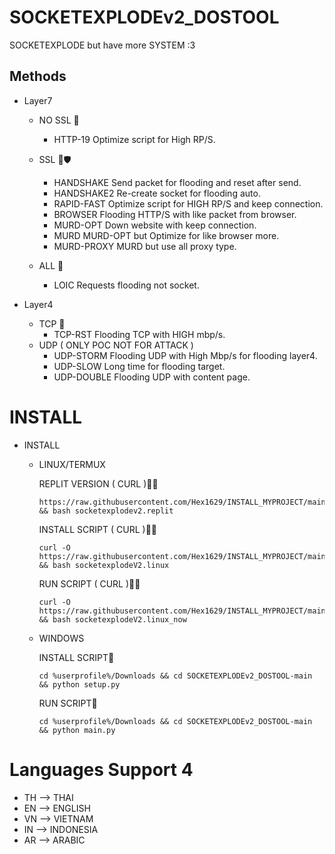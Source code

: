 # SOCKETEXPLODEv2_DOSTOOL

SOCKETEXPLODE but have more SYSTEM :3

## Methods

 * Layer7
   * NO SSL 🌊​
     * HTTP-19      Optimize script for High RP/S.

    * SSL 🌊​🛡️​
      * HANDSHAKE   Send packet for flooding and reset after send.
      * HANDSHAKE2  Re-create socket for flooding auto.
      * RAPID-FAST  Optimize script for HIGH RP/S and keep connection.
      * BROWSER     Flooding HTTP/S with like packet from browser.
      * MURD-OPT    Down website with keep connection.
      * MURD        MURD-OPT but Optimize for like browser more.
      * MURD-PROXY  MURD but use all proxy type.

    *  ALL 🌊​
       *  LOIC  Requests flooding not socket.

 * Layer4
   * TCP 🌊
     * TCP-RST  Flooding TCP with HIGH mbp/s.
   * UDP ( ONLY POC NOT FOR ATTACK )
     * UDP-STORM   Flooding UDP with High Mbp/s for flooding layer4.
     * UDP-SLOW    Long time for flooding target.
     * UDP-DOUBLE  Flooding UDP with content page.

# INSTALL #

* INSTALL
  * LINUX/TERMUX

    REPLIT VERSION ( CURL )📁​🛜
    ```
    https://raw.githubusercontent.com/Hex1629/INSTALL_MYPROJECT/main/INSTALL_SCRIPT/socketexplodev2.replit && bash socketexplodev2.replit
    ```

    INSTALL SCRIPT ( CURL )📁​🛜
    ```
    curl -O https://raw.githubusercontent.com/Hex1629/INSTALL_MYPROJECT/main/INSTALL_SCRIPT/socketexplodeV2.linux && bash socketexplodeV2.linux
    ```

    RUN SCRIPT ( CURL )📁​🛜
    ```
    curl -O https://raw.githubusercontent.com/Hex1629/INSTALL_MYPROJECT/main/INSTALL_SCRIPT/socketexplodev2.linux_now && bash socketexplodeV2.linux_now
    ```
  * WINDOWS

    INSTALL SCRIPT📁​
    ```
    cd %userprofile%/Downloads && cd SOCKETEXPLODEv2_DOSTOOL-main && python setup.py
    ```

    RUN SCRIPT📁​
    ```
    cd %userprofile%/Downloads && cd SOCKETEXPLODEv2_DOSTOOL-main && python main.py
    ```

# Languages Support 4

 * TH --> THAI
 * EN --> ENGLISH
 * VN --> VIETNAM
 * IN --> INDONESIA
 * AR --> ARABIC
